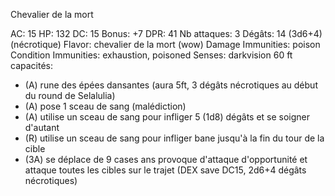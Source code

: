 Chevalier de la mort

AC: 15
HP: 132
DC: 15
Bonus: +7
DPR: 41
Nb attaques: 3
Dégâts: 14 (3d6+4) (nécrotique)
Flavor: chevalier de la mort (wow)
Damage Immunities: poison 
Condition Immunities: exhaustion, poisoned 
Senses: darkvision 60 ft
capacités:
- (A) rune des épées dansantes (aura 5ft, 3 dégâts nécrotiques au début du round de Selalulia)
- (A) pose 1 sceau de sang (malédiction)
- (A) utilise un sceau de sang pour infliger 5 (1d8) dégâts et se soigner d'autant
- (R) utilise un sceau de sang pour infliger bane jusqu'à la fin du tour de la cible
- (3A) se déplace de 9 cases ans provoque d'attaque d'opportunité et attaque toutes les cibles sur le trajet (DEX save DC15, 2d6+4 dégâts nécrotiques)